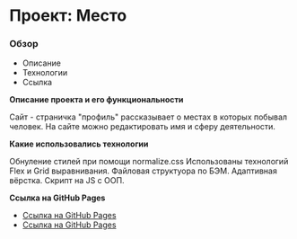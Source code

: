 # Проект: Место

### Обзор
* Описание
* Технологии
* Ссылка

**Описание проекта и его функциональности**

Сайт - страничка "профиль" рассказывает о местах в которых побывал человек.
На сайте можно редактировать имя и сферу деятельности.


**Какие использовались технологии**

Обнуление стилей при помощи normalize.css
Использованы технологий Flex и Grid выравнивания. 
Файловая структуора по БЭМ.
Адаптивная вёрстка.
Скрипт на JS c ООП.


**Ссылка на GitHub Pages**

* [Ссылка на GitHub Pages](https://bdcry.github.io/mesto/src/)
* [Ссылка на GitHub Pages](https://bdcry.github.io/mesto/)